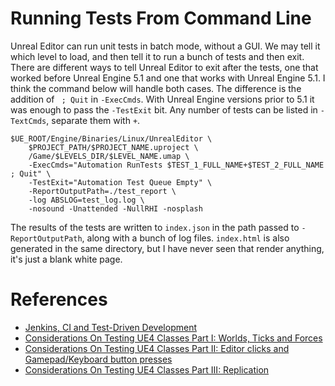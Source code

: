 # Running Tests From Command Line

Unreal Editor can run unit tests in batch mode, without a GUI.
We may tell it which level to load, and then tell it to run a bunch of tests and then exit.
There are different ways to tell Unreal Editor to exit after the tests, one that worked before Unreal Engine 5.1 and one that works with Unreal Engine 5.1.
I think the command below will handle both cases.
The difference is the addition of ` ; Quit` in `-ExecCmds`.
With Unreal Engine versions prior to 5.1 it was enough to pass the `-TestExit` bit.
Any number of tests can be listed in `-TextCmds`, separate them with `+`.

```
$UE_ROOT/Engine/Binaries/Linux/UnrealEditor \
	$PROJECT_PATH/$PROJECT_NAME.uproject \
	/Game/$LEVELS_DIR/$LEVEL_NAME.umap \
	-ExecCmds="Automation RunTests $TEST_1_FULL_NAME+$TEST_2_FULL_NAME ; Quit" \
	-TestExit="Automation Test Queue Empty" \
	-ReportOutputPath=./test_report \
	-log ABSLOG=test_log.log \
	-nosound -Unattended -NullRHI -nosplash
```

The results of the tests are written to `index.json` in the path passed to `-ReportOutputPath`, along with a bunch of log files.
`index.html` is also generated in the same directory, but I have never seen that render anything, it's just a blank white page.


# References

- [Jenkins, CI and Test-Driven Development](https://unrealcommunity.wiki/jenkins-ci-amp-test-driven-development-6912tx0c)
- [Considerations On Testing UE4 Classes Part I: Worlds, Ticks and Forces](https://unrealcommunity.wiki/considerations-on-testing-ue4-classes-y45ygvk0)
- [Considerations On Testing UE4 Classes Part II: Editor clicks and Gamepad/Keyboard button presses](https://unrealcommunity.wiki/considerations-on-testing-ue4-classes:-part-ii-8b09e4)
- [Considerations On Testing UE4 Classes Part III: Replication](https://unrealcommunity.wiki/considerations-on-testing-ue4-classes:-part-iii-replication-2d68d4)

